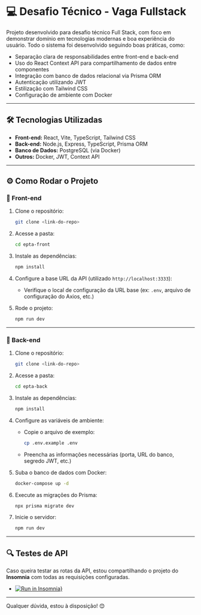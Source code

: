 # 💻 Desafio Técnico - Vaga Fullstack

Projeto desenvolvido para desafio técnico Full Stack, com foco em demonstrar domínio em tecnologias modernas e boa experiência do usuário.
Todo o sistema foi desenvolvido seguindo boas práticas, como:

- Separação clara de responsabilidades entre front-end e back-end
- Uso do React Context API para compartilhamento de dados entre componentes
- Integração com banco de dados relacional via Prisma ORM
- Autenticação utilizando JWT
- Estilização com Tailwind CSS
- Configuração de ambiente com Docker

---

## 🛠 Tecnologias Utilizadas

- **Front-end:** React, Vite, TypeScript, Tailwind CSS  
- **Back-end:** Node.js, Express, TypeScript, Prisma ORM  
- **Banco de Dados:** PostgreSQL (via Docker)  
- **Outros:** Docker, JWT, Context API  

---

## ⚙️ Como Rodar o Projeto

### 🔹 Front-end

1. Clone o repositório:
   ```bash
   git clone <link-do-repo>
   ```
2. Acesse a pasta:
   ```bash
   cd epta-front
   ```
3. Instale as dependências:
   ```bash
   npm install
   ```
4. Configure a base URL da API (utilizado `http://localhost:3333`):
   - Verifique o local de configuração da URL base (ex: `.env`, arquivo de configuração do Axios, etc.)

5. Rode o projeto:
   ```bash
   npm run dev
   ```

---

### 🔹 Back-end

1. Clone o repositório:
   ```bash
   git clone <link-do-repo>
   ```
2. Acesse a pasta:
   ```bash
   cd epta-back
   ```
3. Instale as dependências:
   ```bash
   npm install
   ```
4. Configure as variáveis de ambiente:
   - Copie o arquivo de exemplo:
     ```bash
     cp .env.example .env
     ```
   - Preencha as informações necessárias (porta, URL do banco, segredo JWT, etc.)

5. Suba o banco de dados com Docker:
   ```bash
   docker-compose up -d
   ```

6. Execute as migrações do Prisma:
   ```bash
   npx prisma migrate dev
   ```

7. Inicie o servidor:
   ```bash
   npm run dev
   ```

---

## 🔍 Testes de API

Caso queira testar as rotas da API, estou compartilhando o projeto do **Insomnia** com todas as requisições configuradas.

- [![Run in Insomnia}](https://insomnia.rest/images/run.svg)](https://insomnia.rest/run/?label=EPTA_API&uri=file%3A%2F%2F%2FC%3A%2FUsers%2Fricar%2FDownloads%2FInsomnia_2025-04-12.yaml)

---

Qualquer dúvida, estou à disposição! 😊
